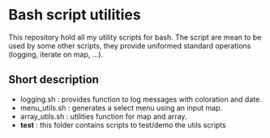 # Bash script utilities
This repository hold all my utility scripts for bash.
The script are mean to be used by some other scripts, they provide uniformed standard operations (logging, iterate on map, ...).

## Short description
* logging.sh : provides function to log messages with coloration and date.
* menu_utils.sh : generates a select menu using an input map.
* array_utils.sh : utilities function for map and array.
* __test__ : this folder contains scripts to test/demo the utils scripts
